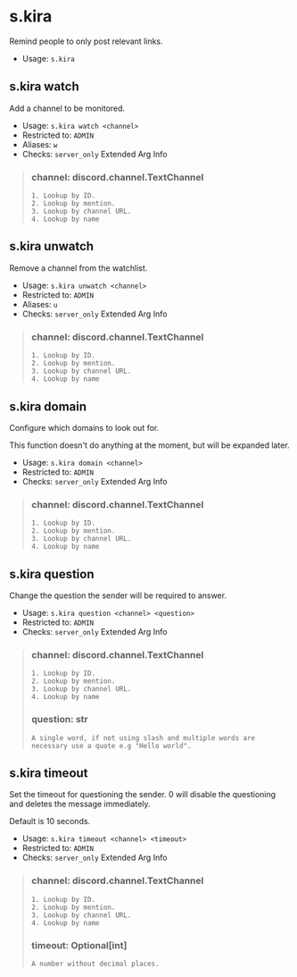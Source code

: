 # s.kira
Remind people to only post relevant links.<br/>
 - Usage: `s.kira`
## s.kira watch
Add a channel to be monitored.<br/>
 - Usage: `s.kira watch <channel>`
 - Restricted to: `ADMIN`
 - Aliases: `w`
 - Checks: `server_only`
Extended Arg Info
> ### channel: discord.channel.TextChannel
> 
> 
>     1. Lookup by ID.
>     2. Lookup by mention.
>     3. Lookup by channel URL.
>     4. Lookup by name
> 
>     
## s.kira unwatch
Remove a channel from the watchlist.<br/>
 - Usage: `s.kira unwatch <channel>`
 - Restricted to: `ADMIN`
 - Aliases: `u`
 - Checks: `server_only`
Extended Arg Info
> ### channel: discord.channel.TextChannel
> 
> 
>     1. Lookup by ID.
>     2. Lookup by mention.
>     3. Lookup by channel URL.
>     4. Lookup by name
> 
>     
## s.kira domain
Configure which domains to look out for.<br/>

This function doesn't do anything at the moment, but will be expanded later.<br/>
 - Usage: `s.kira domain <channel>`
 - Restricted to: `ADMIN`
 - Checks: `server_only`
Extended Arg Info
> ### channel: discord.channel.TextChannel
> 
> 
>     1. Lookup by ID.
>     2. Lookup by mention.
>     3. Lookup by channel URL.
>     4. Lookup by name
> 
>     
## s.kira question
Change the question the sender will be required to answer.<br/>
 - Usage: `s.kira question <channel> <question>`
 - Restricted to: `ADMIN`
 - Checks: `server_only`
Extended Arg Info
> ### channel: discord.channel.TextChannel
> 
> 
>     1. Lookup by ID.
>     2. Lookup by mention.
>     3. Lookup by channel URL.
>     4. Lookup by name
> 
>     
> ### question: str
> ```
> A single word, if not using slash and multiple words are necessary use a quote e.g "Hello world".
> ```
## s.kira timeout
Set the timeout for questioning the sender. 0 will disable the questioning and deletes the message immediately.<br/>

Default is 10 seconds.<br/>
 - Usage: `s.kira timeout <channel> <timeout>`
 - Restricted to: `ADMIN`
 - Checks: `server_only`
Extended Arg Info
> ### channel: discord.channel.TextChannel
> 
> 
>     1. Lookup by ID.
>     2. Lookup by mention.
>     3. Lookup by channel URL.
>     4. Lookup by name
> 
>     
> ### timeout: Optional[int]
> ```
> A number without decimal places.
> ```
